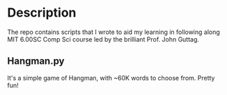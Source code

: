 # Description

The repo contains scripts that I wrote to aid my learning in following along MIT 6.00SC Comp Sci course led by the brilliant Prof. John Guttag.

## Hangman.py

It's a simple game of Hangman, with ~60K words to choose from. Pretty fun!